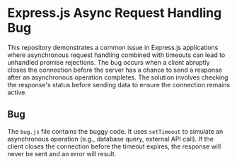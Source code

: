 # Express.js Async Request Handling Bug

This repository demonstrates a common issue in Express.js applications where asynchronous request handling combined with timeouts can lead to unhandled promise rejections.  The bug occurs when a client abruptly closes the connection before the server has a chance to send a response after an asynchronous operation completes.  The solution involves checking the response's status before sending data to ensure the connection remains active.

## Bug
The `bug.js` file contains the buggy code.  It uses `setTimeout` to simulate an asynchronous operation (e.g., database query, external API call). If the client closes the connection before the timeout expires, the response will never be sent and an error will result.